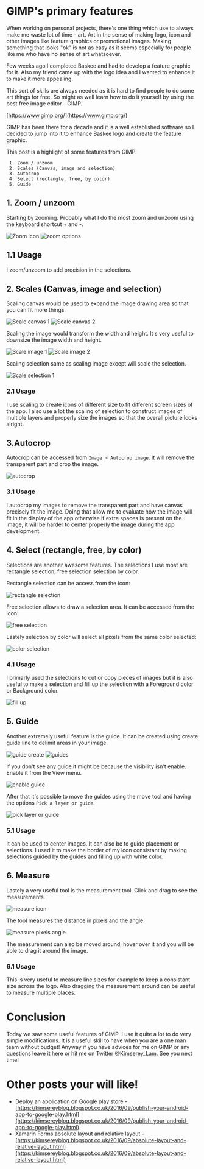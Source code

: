# GIMP's primary features

When working on personal projects, there's one thing which use to always make me waste lot of time - art.
Art in the sense of making logo, icon and other images like feature graphics or promotional images.
Making something that looks "ok" is not as easy as it seems especially for people like me who have no sense of art whatsoever.

Few weeks ago I completed Baskee and had to develop a feature graphic for it.
Also my friend came up with the logo idea and I wanted to enhance it to make it more appealing.

This sort of skills are always needed as it is hard to find people to do some art things for free. So might as well learn how to do it yourself by using the best free image editor - GIMP.

[https://www.gimp.org/](https://www.gimp.org/)

GIMP has been there for a decade and it is a well established software so I decided to jump into it to enhance Baskee logo and create the feature graphic.

This post is a highlight of some features from GIMP:

```
 1. Zoom / unzoom
 2. Scales (Canvas, image and selection)
 3. Autocrop
 4. Select (rectangle, free, by color)
 5. Guide
```

## 1. Zoom / unzoom

Starting by zooming. Probably what I do the most zoom and unzoom using the keyboard shortcut + and -.

![Zoom icon](https://github.com/Kimserey/BlogArchive/blob/master/img/gimp/zoom.png?raw=true)
![zoom options](https://github.com/Kimserey/BlogArchive/blob/master/img/gimp/zoom_in_out.png?raw=true)

## 1.1 Usage

I zoom/unzoom to add precision in the selections.

## 2. Scales (Canvas, image and selection)

Scaling canvas would be used to expand the image drawing area so that you can fit more things.

![Scale canvas 1](https://raw.githubusercontent.com/Kimserey/BlogArchive/master/img/gimp/canvas_size.png)
![Scale canvas 2](https://github.com/Kimserey/BlogArchive/blob/master/img/gimp/canvas_size_2.png?raw=true)

Scaling the image would transform the width and height. It s very useful to downsize the image width and height.

![Scale image 1](https://github.com/Kimserey/BlogArchive/blob/master/img/gimp/scale_image.png?raw=true)
![Scale image 2](https://github.com/Kimserey/BlogArchive/blob/master/img/gimp/scale_image_2.png?raw=true)

Scaling selection same as scaling image except will scale the selection.

![Scale selection 1](https://github.com/Kimserey/BlogArchive/blob/master/img/gimp/scale_select.png?raw=true)

### 2.1 Usage

I use scaling to create icons of different size to fit different screen sizes of the app.
I also use a lot the scaling of selection to construct images of multiple layers and properly size the images so that the overall picture looks alright.

## 3.Autocrop

Autocrop can be accessed from `Image > Autocrop image`.
It will remove the transparent part and crop the image.

![autocrop](https://raw.githubusercontent.com/Kimserey/BlogArchive/master/img/gimp/autocrop.png)

### 3.1 Usage

I autocrop my images to remove the transparent part and have canvas precisely fit the image.
Doing that allow me to evaluate how the image will fit in the display of the app otherwise if extra spaces is present on the image, it will be harder to center properly the image during the app development.

## 4. Select (rectangle, free, by color)

Selections are another awesome features.
The selections I use most are rectangle selection, free selection selection by color.

Rectangle selection can be access from the icon:

![rectangle selection](https://github.com/Kimserey/BlogArchive/blob/master/img/gimp/rectangle_select.png?raw=true)

Free selection allows to draw a selection area. It can be accessed from the icon:

![free selection](https://github.com/Kimserey/BlogArchive/blob/master/img/gimp/free_select.png?raw=true)

Lastely selection by color will select all pixels from the same color selected:

![color selection](https://github.com/Kimserey/BlogArchive/blob/master/img/gimp/color_select.png?raw=true)

### 4.1 Usage

I primarly used the selections to cut or copy pieces of images but it is also useful to make a selection and fill up the selection with a Foreground color or Background color.

![fill up](https://github.com/Kimserey/BlogArchive/blob/master/img/gimp/fill_color.png?raw=true)

## 5. Guide

Another extremely useful feature is the guide.
It can be created using create guide line to delimit areas in your image. 

![guide create](https://github.com/Kimserey/BlogArchive/blob/master/img/gimp/guide.png?raw=true)
![guides](https://github.com/Kimserey/BlogArchive/blob/master/img/gimp/guide_2.png?raw=true)

If you don't see any guide it might be because the visibility isn't enable.
Enable it from the View menu.

![enable guide](https://github.com/Kimserey/BlogArchive/blob/master/img/gimp/guide_show.png?raw=true)

After that it's possible to move the guides using the move tool and having the options `Pick a layer or guide`.

![pick layer or guide](https://github.com/Kimserey/BlogArchive/blob/master/img/gimp/move_guides.png?raw=true)

### 5.1 Usage 

It can be used to center images.
It can also be to guide placement or selections.
I used it to make the border of my icon consistant by making selections guided by the guides and filling up with white color.

## 6. Measure

Lastely a very useful tool is the measurement tool.
Click and drag to see the measurements.

![measure icon](https://github.com/Kimserey/BlogArchive/blob/master/img/gimp/measurements.png?raw=true)

The tool measures the distance in pixels and the angle.

![measure pixels angle](https://github.com/Kimserey/BlogArchive/blob/master/img/gimp/measure_2.png?raw=true)

The measurement can also be moved around, hover over it and you will be able to drag it around the image.

### 6.1 Usage

This is very useful to measure line sizes for example to keep a consistant size across the logo.
Also dragging the measurement around can be useful to measure multiple places.

# Conclusion

Today we saw some useful features of GIMP.
I use it quite a lot to do very simple modifications.
It is a useful skill to have when you are a one man team without budget!
Anyway if you have advices for me on GIMP or any questions leave it here or hit me on Twitter [@Kimserey_Lam](https://twitter.com/Kimserey_Lam).
See you next time!

# Other posts your will like!

- Deploy an application on Google play store - [https://kimsereyblog.blogspot.co.uk/2016/09/publish-your-android-app-to-google-play.html](https://kimsereyblog.blogspot.co.uk/2016/09/publish-your-android-app-to-google-play.html)
- Xamarin Forms absolute layout and relative layout - [https://kimsereyblog.blogspot.co.uk/2016/09/absolute-layout-and-relative-layout.html](https://kimsereyblog.blogspot.co.uk/2016/09/absolute-layout-and-relative-layout.html)
